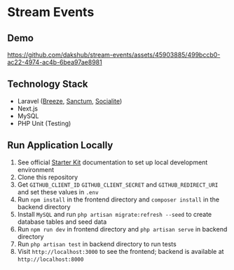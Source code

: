 # Stream Events

## Demo


https://github.com/dakshub/stream-events/assets/45903885/499bccb0-ac22-4974-ac4b-6bea97ae8981


## Technology Stack

- Laravel ([Breeze](https://laravel.com/docs/starter-kits), [Sanctum](https://laravel.com/docs/sanctum), [Socialite](https://laravel.com/docs/socialite))
- Next.js
- MySQL
- PHP Unit (Testing)

## Run Application Locally

1. See official [Starter Kit](https://laravel.com/docs/10.x/starter-kits#breeze-and-next) documentation to set up local development environment
2. Clone this repository
3. Get `GITHUB_CLIENT_ID` `GITHUB_CLIENT_SECRET` and `GITHUB_REDIRECT_URI` and set these values in `.env`
4. Run `npm install` in the frontend directory and `composer install` in the backend directory
5. Install `MySQL` and run `php artisan migrate:refresh --seed` to create database tables and seed data
6. Run `npm run dev` in frontend directory and `php artisan serve` in backend directory
7. Run `php artisan test` in backend directory to run tests
8. Visit `http://localhost:3000` to see the frontend; backend is available at `http://localhost:8000`
